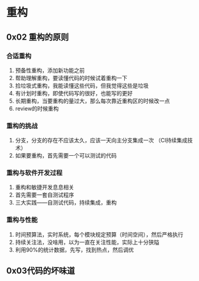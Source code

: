 # 重构
## 0x02 重构的原则
### 合适重构
1. 预备性重构，添加新功能之前
2. 帮助理解重构，要读懂代码的时候试着重构一下
3. 捡垃圾式重构，我能读懂这些代码，但我觉得这些是垃圾
4. 有计划时重构，即使代码写的很好，也能写的更好
5. 长期重构，当要重构的量过大，那么每次靠近重构区的时候改一点
6. review的时候重构

### 重构的挑战
1. 分支，分支的存在不应该太久，应该一天向主分支集成一次 （CI持续集成技术）
2. 如果要重构，首先需要一个可以测试的代码

### 重构与软件开发过程
1. 重构和敏捷开发息息相关
2. 首先需要一套自测试程序
3. 三大实践——自测试代码，持续集成，重构

### 重构与性能
1. 时间预算法，实时系统，每个模块规定预算（时间空间），然后严格执行
2. 持续关注法，没啥用，以为一直在关注性能，实际上十分狭隘
3. 利用90%的统计数据，先写，找到热点，然后调优

## 0x03代码的坏味道

